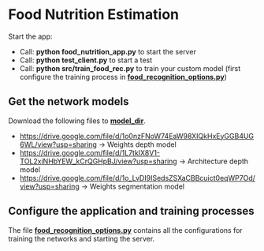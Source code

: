 # Food Nutrition Estimation
Start the app:
- Call: **python food_nutrition_app.py** to start the server
- Call: **python test_client.py** to start a test
- Call: **python src/train_food_rec.py** to train your custom model (first configure the training process in **[food_recognition_options.py](./src/food_recognition_options.py)**)

## Get the network models
Download the following files to **[model_dir](./src/models/files)**.
- https://drive.google.com/file/d/1o0nzFNoW74EaW98XIQkHxEyGGB4UG6WL/view?usp=sharing -> Weights depth model
- https://drive.google.com/file/d/1L7tkIX8V1-TOL2xiNHbYEW_kCrQGHpBJ/view?usp=sharing -> Architecture depth model
- https://drive.google.com/file/d/1o_LvDI9ISedsZSXaCBBcuict0eqWP7Od/view?usp=sharing -> Weights segmentation model

## Configure the application and training processes
The file **[food_recognition_options.py](./src/food_recognition_options.py)** contains all the configurations for training the networks and starting the server.
